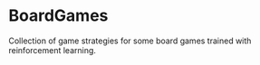 # BoardGames
Collection of game strategies for some board games trained with reinforcement learning.
